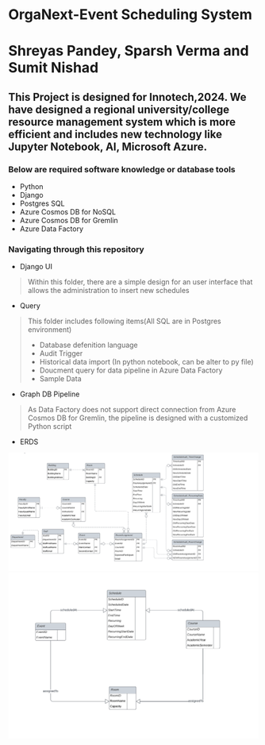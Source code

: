 # OrgaNext-Event Scheduling System

# Shreyas Pandey, Sparsh Verma and Sumit Nishad

## This Project is designed for Innotech,2024. We have designed a regional university/college resource management system which is more efficient and includes new technology like Jupyter Notebook, AI, Microsoft Azure.

### Below are required software knowledge or database tools

- Python
- Django
- Postgres SQL
- Azure Cosmos DB for NoSQL
- Azure Cosmos DB for Gremlin
- Azure Data Factory

### Navigating through this repository

- Django UI

> Within this folder, there are a simple design for an user interface that allows the administration to insert new schedules

- Query

> This folder includes following items(All SQL are in Postgres environment)
> - Database defenition language
> - Audit Trigger
> - Historical data import (In python notebook, can be alter to py file)
> - Doucment query for data pipeline in Azure Data Factory
> - Sample Data

- Graph DB Pipeline

> As Data Factory does not support direct connection from Azure Cosmos DB for Gremlin, the pipeline is designed with a customized Python script

- ERDS

<img src="/Database structure/DatabaseERdiagram(PostgresSQL).png"  title="SQL ERD">

<img src="/Database structure/DatabaseERdiagram(Graphic).png"  title="Graphic ERD">
